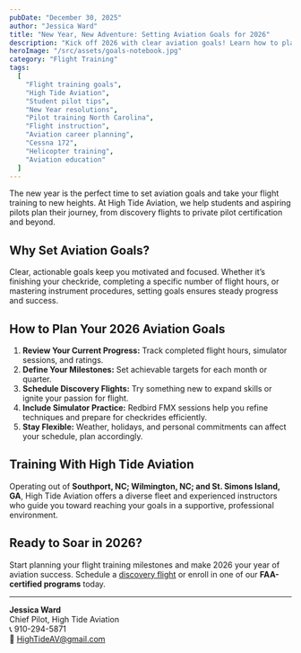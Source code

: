 ```yaml
---
pubDate: "December 30, 2025"
author: "Jessica Ward"
title: "New Year, New Adventure: Setting Aviation Goals for 2026"
description: "Kick off 2026 with clear aviation goals! Learn how to plan your flight training milestones, schedule discovery flights, and take your pilot skills to the next level with High Tide Aviation."
heroImage: "/src/assets/goals-notebook.jpg"
category: "Flight Training"
tags:
  [
    "Flight training goals",
    "High Tide Aviation",
    "Student pilot tips",
    "New Year resolutions",
    "Pilot training North Carolina",
    "Flight instruction",
    "Aviation career planning",
    "Cessna 172",
    "Helicopter training",
    "Aviation education"
  ]
---
```


The new year is the perfect time to set aviation goals and take your flight training to new heights. At High Tide Aviation, we help students and aspiring pilots plan their journey, from discovery flights to private pilot certification and beyond.  

## Why Set Aviation Goals?

Clear, actionable goals keep you motivated and focused. Whether it’s finishing your checkride, completing a specific number of flight hours, or mastering instrument procedures, setting goals ensures steady progress and success.

## How to Plan Your 2026 Aviation Goals

1. **Review Your Current Progress:** Track completed flight hours, simulator sessions, and ratings.  
2. **Define Your Milestones:** Set achievable targets for each month or quarter.  
3. **Schedule Discovery Flights:** Try something new to expand skills or ignite your passion for flight.  
4. **Include Simulator Practice:** Redbird FMX sessions help you refine techniques and prepare for checkrides efficiently.  
5. **Stay Flexible:** Weather, holidays, and personal commitments can affect your schedule, plan accordingly.  

## Training With High Tide Aviation

Operating out of **Southport, NC; Wilmington, NC; and St. Simons Island, GA**, High Tide Aviation offers a diverse fleet and experienced instructors who guide you toward reaching your goals in a supportive, professional environment.

## Ready to Soar in 2026?

Start planning your flight training milestones and make 2026 your year of aviation success. Schedule a [discovery flight](/enrollment-form) or enroll in one of our **FAA-certified programs** today.

---
**Jessica Ward**  
Chief Pilot, High Tide Aviation  
📞 910-294-5871  
📧 HighTideAV@gmail.com
